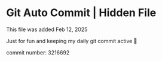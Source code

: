 # Git Auto Commit | Hidden File

This file was added Feb 12, 2025

Just for fun and keeping my daily git commit active 🤪

commit number: 3216692
